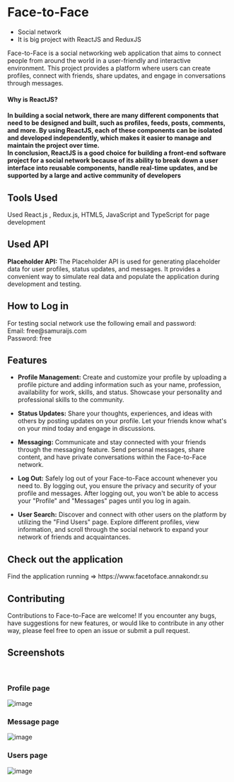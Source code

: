 # Face-to-Face
- Social network
- It is big project with ReactJS and ReduxJS

Face-to-Face is a social networking web application that aims to connect people from around the world in a user-friendly and interactive environment. This project provides a platform where users can create profiles, connect with friends, share updates, and engage in conversations through messages.

<h4>Why is ReactJS?<h4>
In building a social network, there are many different components that need to be designed and built, such as profiles, feeds, posts, comments, and more. By using ReactJS, each of these components can be isolated and developed independently, which makes it easier to manage and maintain the project over time.<br>
In conclusion, ReactJS is a good choice for building a front-end software project for a social network because of its ability to break down a user interface into reusable components, handle real-time updates, and be supported by a large and active community of developers

<h2>Tools Used</h2>
Used React.js , Redux.js,  HTML5, JavaScript and TypeScript for page development

<h2>Used API</h2>

 **Placeholder API:**  The Placeholder API is used for generating placeholder data for user profiles, status updates, and messages. It provides a convenient way to simulate real data and populate the application during development and testing.

<h2>How to Log in</h2>
For testing social network use the following email and password:<br>
Email: free@samuraijs.com <br>
Password: free <br>

<h2>Features</h2>

- **Profile Management:**  Create and customize your profile by uploading a profile picture and adding information such as your name, profession, availability for work, skills, and status. Showcase your personality and professional skills to the community.

- **Status Updates:**  Share your thoughts, experiences, and ideas with others by posting updates on your profile. Let your friends know what's on your mind today and engage in discussions.

- **Messaging:**  Communicate and stay connected with your friends through the messaging feature. Send personal messages, share content, and have private conversations within the Face-to-Face network.

- **Log Out:**  Safely log out of your Face-to-Face account whenever you need to. By logging out, you ensure the privacy and security of your profile and messages. After logging out, you won't be able to access your "Profile" and "Messages" pages until you log in again.

- **User Search:**  Discover and connect with other users on the platform by utilizing the "Find Users" page. Explore different profiles, view information, and scroll through the social network to expand your network of friends and acquaintances.


<h2>Check out the application</h2>
Find the application running => https://www.facetoface.annakondr.su

<h2>Contributing</h2>
Contributions to Face-to-Face are welcome! If you encounter any bugs, have suggestions for new features, or would like to contribute in any other way, please feel free to open an issue or submit a pull request.

<h2>Screenshots</h2>
<br>
<h3>Profile page</h3>

![image](https://user-images.githubusercontent.com/85047120/222873016-282bf716-9659-41d1-8acb-0b16dc290634.png)

<h3>Message page</h3>

![image](https://user-images.githubusercontent.com/85047120/212368666-0f759fc4-b463-43a3-9e8c-7d2140261f0e.jpg)

<h3>Users page</h3>

![image](https://user-images.githubusercontent.com/85047120/212369117-489b6808-e9fe-47e2-b77c-78e62e5d9446.jpg)
